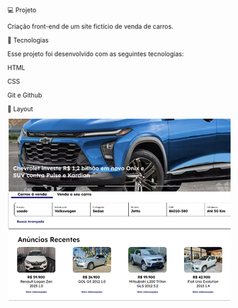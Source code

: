 💻 Projeto

Criação front-end de um site fictício de venda de carros.


🚀 Tecnologias

Esse projeto foi desenvolvido com as seguintes tecnologias:

HTML

CSS

Git e Github

🔖 Layout

![alt text](<Captura de tela 2024-12-25 111916.png>)

